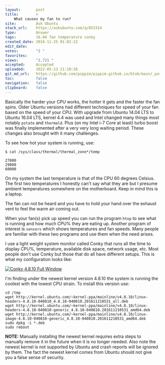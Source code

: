 ```yaml
---
layout:       post
title:        >
    What causes my fan to run?
site:         Ask Ubuntu
stack_url:    https://askubuntu.com/q/853314
type:         Answer
tags:         16.04 fan temperature conky
created_date: 2016-11-25 01:02:12
edit_date:    
votes:        "2 "
favorites:    
views:        "2,721 "
accepted:     Accepted
uploaded:     2022-05-23 21:10:28
git_md_url:   https://github.com/pippim/pippim.github.io/blob/main/_posts/2016/2016-11-25-What-causes-my-fan-to-run_.md
toc:          false
navigation:   false
clipboard:    false
---
```


Basically the harder your CPU works, the hotter it gets and the faster the fan spins. Older Ubuntu versions had different techniques for speed of your fan based on the speed of your CPU. With upgrade from Ubuntu 14.04 LTS to  Ubuntu 16.04 LTS, kernel 4.4 was used and Intel changed many things most notably `pstate` and `thermald`. Plus (on my Intel i-7 Core at least) turbo boost was finally implemented after a very very long waiting period. These changes also brought with it many challenges.

To see how hot your system is running, use:

``` 
$ cat /sys/class/thermal/thermal_zone*/temp

27800
29800
60000
```

On my system the last temperature is that of the CPU 60 degrees Celsius. The first two temperatures I honestly can't say what they are but I presume ambient temperatures somewhere on the motherboard. Keep in mind this is a laptop.

The fan can not be heard and you have to hold your hand over the exhaust vent to feel the warm air coming out.

When your fan(s) pick up speed you can run the program `htop` to see what is running and how much CPU% they are eating up. Another program of interest is `sensors` which shows temperatures and fan speeds. Many people are familiar with these two programs and use them when the need arises.

I use a light weight system monitor called Conky that runs all the time to display CPU%, temperature, available disk space, network usage, etc. Most people don't use Conky but those that do all have different setups. This is what my configuration looks like:

[![Conky 4.8.10 Full Window][1]][1]

I'm finding under the newest kernel version 4.8.10 the system is running the coolest with the lowest CPU strain. To install this version use:

``` 
cd /tmp
wget http://kernel.ubuntu.com/~kernel-ppa/mainline/v4.8.10/linux-headers-4.8.10-040810_4.8.10-040810.201611210531_all.deb
wget http://kernel.ubuntu.com/~kernel-ppa/mainline/v4.8.10/linux-headers-4.8.10-040810-generic_4.8.10-040810.201611210531_amd64.deb
wget http://kernel.ubuntu.com/~kernel-ppa/mainline/v4.8.10/linux-image-4.8.10-040810-generic_4.8.10-040810.201611210531_amd64.deb
sudo dpkg -i *.deb
sudo reboot
```

**NOTE:** Manually installing the newest kernel requires extra steps to manually remove it in the future when it is no longer needed. Also note the newest kernel is not supported by Ubuntu and crash reports will be ignored by them. The fact the newest kernel comes from Ubuntu should not give you a false sense of security.

  [1]: https://i.stack.imgur.com/QNkDx.png
